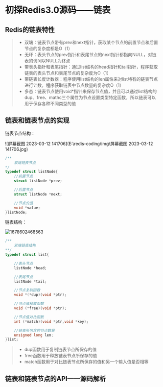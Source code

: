 # 初探Redis3.0源码——链表

## Redis的链表特性

> - 双端：链表节点带有prev和next指针，获取某个节点的前置节点和后置节点的复杂度都是O（1）
> - 无环：表头节点的prev指针和表尾节点的next指针都指向NULL，对链表的访问以NULL为终点
> - 带表头指针和表尾指针：通过list结构的head指针和tail指针，程序获取链表的表头节点和表尾节点的复杂度为O（1）
> - 带链表长度计数器：程序使用list结构的len属性来对list特有的链表节点进行计数，程序获取链表中节点数量的复杂度O（1）
> - 多态：链表节点使用void*指针来保存节点值，并且可以通过list结构的dup、free、mathc三个属性为节点设置类型特定函数，所以链表可以用于保存各种不同类型的值

## 链表和链表节点的实现

链表节点结构：

![屏幕截图 2023-03-12 141706](E:\redis-coding\img\屏幕截图 2023-03-12 141706.jpg)

```c
/**
    双端链表节点
*/
typedef struct listNode{
    //前置节点
    struct listNode *prev;

    //后置节点
    struct listNode *next;

    //节点的值
    void *value;
}listNode;
```

链表结构：

![1678602468563](C:\Users\86136\AppData\Roaming\Typora\typora-user-images\1678602468563.png)

```c
/**
    双端链表结构
**/
typedef struct list{

    //表头节点
    listNode *head;

    //表尾节点
    listNode *tail;

    //节点复制函数
    void *(*dup)(void *ptr);

    //节点值释放函数
    void (*free)(void *ptr);

    //节点值对比函数
    int (*match)(void *ptr,void *key);

    //链表所包含的节点数量
    unsigned long len;
}list;
```

> - dup函数用于复制链表节点所保存的值
> - free函数用于释放链表节点所保存的值
> - match函数用于对比链表节点所保存的值和另一个输入值是否相等

## 链表和链表节点的API——源码解析